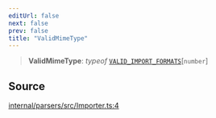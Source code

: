 ```yaml
---
editUrl: false
next: false
prev: false
title: "ValidMimeType"
---
```


> **ValidMimeType**: *typeof* [`VALID_IMPORT_FORMATS`](../variables/VALID_IMPORT_FORMATS.md)\[`number`\]

## Source

[internal/parsers/src/Importer.ts:4](https://github.com/nodenogg-in/alpha-p2p/blob/2cff8cc/internal/parsers/src/Importer.ts#L4)
